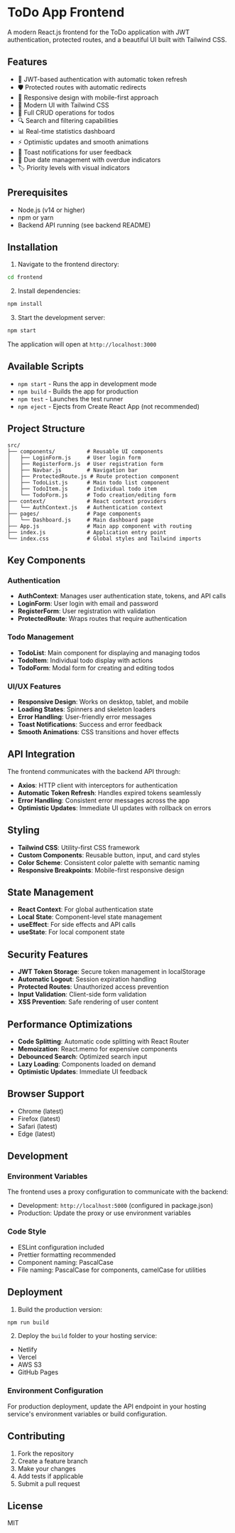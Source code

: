 # ToDo App Frontend

A modern React.js frontend for the ToDo application with JWT authentication, protected routes, and a beautiful UI built with Tailwind CSS.

## Features

- 🔐 JWT-based authentication with automatic token refresh
- 🛡️ Protected routes with automatic redirects
- 📱 Responsive design with mobile-first approach
- 🎨 Modern UI with Tailwind CSS
- 📝 Full CRUD operations for todos
- 🔍 Search and filtering capabilities
- 📊 Real-time statistics dashboard
- ⚡ Optimistic updates and smooth animations
- 🔔 Toast notifications for user feedback
- 📅 Due date management with overdue indicators
- 🏷️ Priority levels with visual indicators

## Prerequisites

- Node.js (v14 or higher)
- npm or yarn
- Backend API running (see backend README)

## Installation

1. Navigate to the frontend directory:
```bash
cd frontend
```

2. Install dependencies:
```bash
npm install
```

3. Start the development server:
```bash
npm start
```

The application will open at `http://localhost:3000`

## Available Scripts

- `npm start` - Runs the app in development mode
- `npm build` - Builds the app for production
- `npm test` - Launches the test runner
- `npm eject` - Ejects from Create React App (not recommended)

## Project Structure

```
src/
├── components/          # Reusable UI components
│   ├── LoginForm.js     # User login form
│   ├── RegisterForm.js  # User registration form
│   ├── Navbar.js        # Navigation bar
│   ├── ProtectedRoute.js # Route protection component
│   ├── TodoList.js      # Main todo list component
│   ├── TodoItem.js      # Individual todo item
│   └── TodoForm.js      # Todo creation/editing form
├── context/             # React context providers
│   └── AuthContext.js   # Authentication context
├── pages/               # Page components
│   └── Dashboard.js     # Main dashboard page
├── App.js               # Main app component with routing
├── index.js             # Application entry point
└── index.css            # Global styles and Tailwind imports
```

## Key Components

### Authentication
- **AuthContext**: Manages user authentication state, tokens, and API calls
- **LoginForm**: User login with email and password
- **RegisterForm**: User registration with validation
- **ProtectedRoute**: Wraps routes that require authentication

### Todo Management
- **TodoList**: Main component for displaying and managing todos
- **TodoItem**: Individual todo display with actions
- **TodoForm**: Modal form for creating and editing todos

### UI/UX Features
- **Responsive Design**: Works on desktop, tablet, and mobile
- **Loading States**: Spinners and skeleton loaders
- **Error Handling**: User-friendly error messages
- **Toast Notifications**: Success and error feedback
- **Smooth Animations**: CSS transitions and hover effects

## API Integration

The frontend communicates with the backend API through:

- **Axios**: HTTP client with interceptors for authentication
- **Automatic Token Refresh**: Handles expired tokens seamlessly
- **Error Handling**: Consistent error messages across the app
- **Optimistic Updates**: Immediate UI updates with rollback on errors

## Styling

- **Tailwind CSS**: Utility-first CSS framework
- **Custom Components**: Reusable button, input, and card styles
- **Color Scheme**: Consistent color palette with semantic naming
- **Responsive Breakpoints**: Mobile-first responsive design

## State Management

- **React Context**: For global authentication state
- **Local State**: Component-level state management
- **useEffect**: For side effects and API calls
- **useState**: For local component state

## Security Features

- **JWT Token Storage**: Secure token management in localStorage
- **Automatic Logout**: Session expiration handling
- **Protected Routes**: Unauthorized access prevention
- **Input Validation**: Client-side form validation
- **XSS Prevention**: Safe rendering of user content

## Performance Optimizations

- **Code Splitting**: Automatic code splitting with React Router
- **Memoization**: React.memo for expensive components
- **Debounced Search**: Optimized search input
- **Lazy Loading**: Components loaded on demand
- **Optimistic Updates**: Immediate UI feedback

## Browser Support

- Chrome (latest)
- Firefox (latest)
- Safari (latest)
- Edge (latest)

## Development

### Environment Variables
The frontend uses a proxy configuration to communicate with the backend:
- Development: `http://localhost:5000` (configured in package.json)
- Production: Update the proxy or use environment variables

### Code Style
- ESLint configuration included
- Prettier formatting recommended
- Component naming: PascalCase
- File naming: PascalCase for components, camelCase for utilities

## Deployment

1. Build the production version:
```bash
npm run build
```

2. Deploy the `build` folder to your hosting service:
- Netlify
- Vercel
- AWS S3
- GitHub Pages

### Environment Configuration
For production deployment, update the API endpoint in your hosting service's environment variables or build configuration.

## Contributing

1. Fork the repository
2. Create a feature branch
3. Make your changes
4. Add tests if applicable
5. Submit a pull request

## License

MIT 
